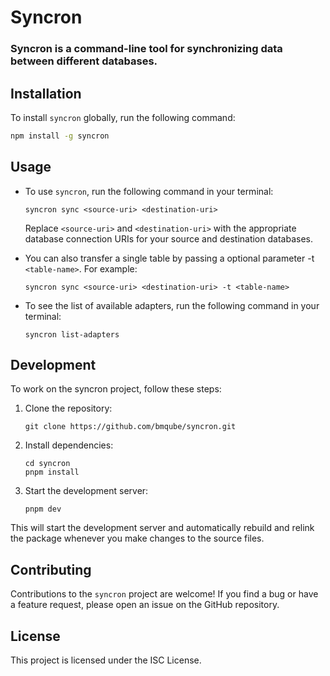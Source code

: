 # Syncron

### Syncron is a command-line tool for synchronizing data between different databases.

## Installation

To install `syncron` globally, run the following command:

```bash
npm install -g syncron
```

## Usage
- To use `syncron`, run the following command in your terminal:

    ```
    syncron sync <source-uri> <destination-uri>
    ```

    Replace `<source-uri>` and `<destination-uri>` with the appropriate database connection URIs for your source and destination databases.

- You can also transfer a single table by passing a optional parameter -t `<table-name>`. For example:

    ```
    syncron sync <source-uri> <destination-uri> -t <table-name>
    ```

- To see the list of available adapters, run the following command in your terminal:
  
    ```
    syncron list-adapters
    ```

## Development
To work on the syncron project, follow these steps:

1. Clone the repository:
    ```
    git clone https://github.com/bmqube/syncron.git
    ```

2. Install dependencies:
    ```
    cd syncron
    pnpm install
    ```

3. Start the development server:
    ```
    pnpm dev
    ```

This will start the development server and automatically rebuild and relink the package whenever you make changes to the source files.

## Contributing
Contributions to the `syncron` project are welcome! If you find a bug or have a feature request, please open an issue on the GitHub repository.

## License
This project is licensed under the ISC License.